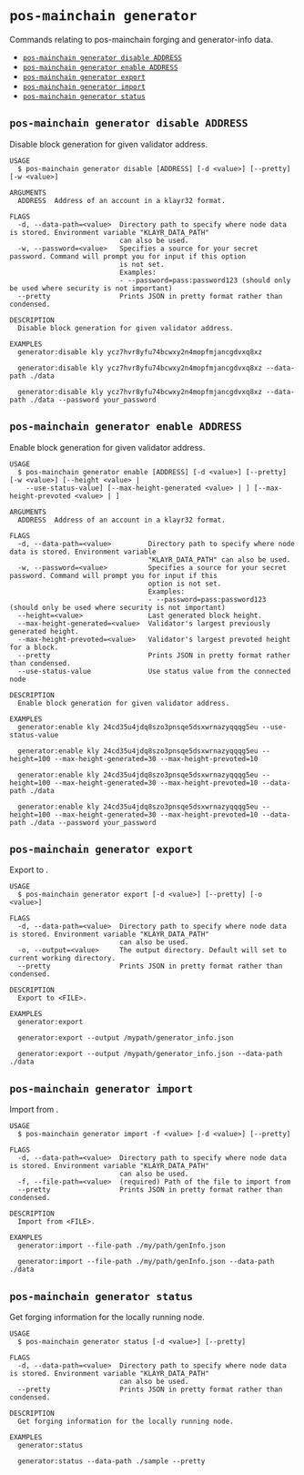 # `pos-mainchain generator`

Commands relating to pos-mainchain forging and generator-info data.

- [`pos-mainchain generator disable ADDRESS`](#pos-mainchain-generator-disable-address)
- [`pos-mainchain generator enable ADDRESS`](#pos-mainchain-generator-enable-address)
- [`pos-mainchain generator export`](#pos-mainchain-generator-export)
- [`pos-mainchain generator import`](#pos-mainchain-generator-import)
- [`pos-mainchain generator status`](#pos-mainchain-generator-status)

## `pos-mainchain generator disable ADDRESS`

Disable block generation for given validator address.

```
USAGE
  $ pos-mainchain generator disable [ADDRESS] [-d <value>] [--pretty] [-w <value>]

ARGUMENTS
  ADDRESS  Address of an account in a klayr32 format.

FLAGS
  -d, --data-path=<value>  Directory path to specify where node data is stored. Environment variable "KLAYR_DATA_PATH"
                           can also be used.
  -w, --password=<value>   Specifies a source for your secret password. Command will prompt you for input if this option
                           is not set.
                           Examples:
                           - --password=pass:password123 (should only be used where security is not important)
  --pretty                 Prints JSON in pretty format rather than condensed.

DESCRIPTION
  Disable block generation for given validator address.

EXAMPLES
  generator:disable kly ycz7hvr8yfu74bcwxy2n4mopfmjancgdvxq8xz

  generator:disable kly ycz7hvr8yfu74bcwxy2n4mopfmjancgdvxq8xz --data-path ./data

  generator:disable kly ycz7hvr8yfu74bcwxy2n4mopfmjancgdvxq8xz --data-path ./data --password your_password
```

## `pos-mainchain generator enable ADDRESS`

Enable block generation for given validator address.

```
USAGE
  $ pos-mainchain generator enable [ADDRESS] [-d <value>] [--pretty] [-w <value>] [--height <value> |
    --use-status-value] [--max-height-generated <value> | ] [--max-height-prevoted <value> | ]

ARGUMENTS
  ADDRESS  Address of an account in a klayr32 format.

FLAGS
  -d, --data-path=<value>         Directory path to specify where node data is stored. Environment variable
                                  "KLAYR_DATA_PATH" can also be used.
  -w, --password=<value>          Specifies a source for your secret password. Command will prompt you for input if this
                                  option is not set.
                                  Examples:
                                  - --password=pass:password123 (should only be used where security is not important)
  --height=<value>                Last generated block height.
  --max-height-generated=<value>  Validator's largest previously generated height.
  --max-height-prevoted=<value>   Validator's largest prevoted height for a block.
  --pretty                        Prints JSON in pretty format rather than condensed.
  --use-status-value              Use status value from the connected node

DESCRIPTION
  Enable block generation for given validator address.

EXAMPLES
  generator:enable kly 24cd35u4jdq8szo3pnsqe5dsxwrnazyqqqg5eu --use-status-value

  generator:enable kly 24cd35u4jdq8szo3pnsqe5dsxwrnazyqqqg5eu --height=100 --max-height-generated=30 --max-height-prevoted=10

  generator:enable kly 24cd35u4jdq8szo3pnsqe5dsxwrnazyqqqg5eu --height=100 --max-height-generated=30 --max-height-prevoted=10 --data-path ./data

  generator:enable kly 24cd35u4jdq8szo3pnsqe5dsxwrnazyqqqg5eu --height=100 --max-height-generated=30 --max-height-prevoted=10 --data-path ./data --password your_password
```

## `pos-mainchain generator export`

Export to <FILE>.

```
USAGE
  $ pos-mainchain generator export [-d <value>] [--pretty] [-o <value>]

FLAGS
  -d, --data-path=<value>  Directory path to specify where node data is stored. Environment variable "KLAYR_DATA_PATH"
                           can also be used.
  -o, --output=<value>     The output directory. Default will set to current working directory.
  --pretty                 Prints JSON in pretty format rather than condensed.

DESCRIPTION
  Export to <FILE>.

EXAMPLES
  generator:export

  generator:export --output /mypath/generator_info.json

  generator:export --output /mypath/generator_info.json --data-path ./data
```

## `pos-mainchain generator import`

Import from <FILE>.

```
USAGE
  $ pos-mainchain generator import -f <value> [-d <value>] [--pretty]

FLAGS
  -d, --data-path=<value>  Directory path to specify where node data is stored. Environment variable "KLAYR_DATA_PATH"
                           can also be used.
  -f, --file-path=<value>  (required) Path of the file to import from
  --pretty                 Prints JSON in pretty format rather than condensed.

DESCRIPTION
  Import from <FILE>.

EXAMPLES
  generator:import --file-path ./my/path/genInfo.json

  generator:import --file-path ./my/path/genInfo.json --data-path ./data
```

## `pos-mainchain generator status`

Get forging information for the locally running node.

```
USAGE
  $ pos-mainchain generator status [-d <value>] [--pretty]

FLAGS
  -d, --data-path=<value>  Directory path to specify where node data is stored. Environment variable "KLAYR_DATA_PATH"
                           can also be used.
  --pretty                 Prints JSON in pretty format rather than condensed.

DESCRIPTION
  Get forging information for the locally running node.

EXAMPLES
  generator:status

  generator:status --data-path ./sample --pretty
```
